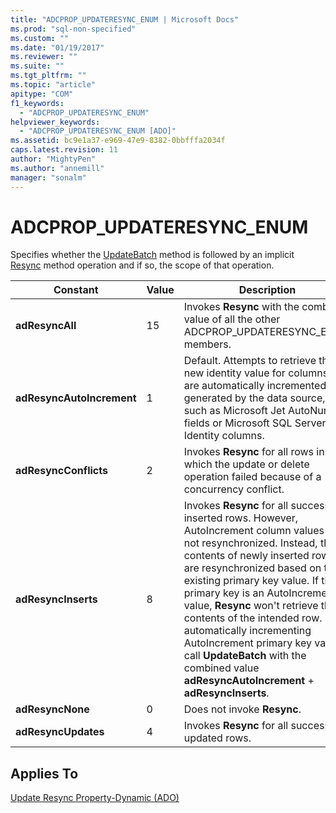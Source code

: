 ```yaml
---
title: "ADCPROP_UPDATERESYNC_ENUM | Microsoft Docs"
ms.prod: "sql-non-specified"
ms.custom: ""
ms.date: "01/19/2017"
ms.reviewer: ""
ms.suite: ""
ms.tgt_pltfrm: ""
ms.topic: "article"
apitype: "COM"
f1_keywords: 
  - "ADCPROP_UPDATERESYNC_ENUM"
helpviewer_keywords: 
  - "ADCPROP_UPDATERESYNC_ENUM [ADO]"
ms.assetid: bc9e1a37-e969-47e9-8382-0bbfffa2034f
caps.latest.revision: 11
author: "MightyPen"
ms.author: "annemill"
manager: "sonalm"
---
```

# ADCPROP_UPDATERESYNC_ENUM
Specifies whether the [UpdateBatch](../../../ado/reference/ado-api/updatebatch-method.md) method is followed by an implicit [Resync](../../../ado/reference/ado-api/resync-method.md) method operation and if so, the scope of that operation.  
  
|Constant|Value|Description|  
|--------------|-----------|-----------------|  
|**adResyncAll**|15|Invokes **Resync** with the combined value of all the other ADCPROP_UPDATERESYNC_ENUM members.|  
|**adResyncAutoIncrement**|1|Default. Attempts to retrieve the new identity value for columns that are automatically incremented or generated by the data source, such as Microsoft Jet AutoNumber fields or Microsoft SQL Server Identity columns.|  
|**adResyncConflicts**|2|Invokes **Resync** for all rows in which the update or delete operation failed because of a concurrency conflict.|  
|**adResyncInserts**|8|Invokes **Resync** for all successfully inserted rows. However, AutoIncrement column values are not resynchronized. Instead, the contents of newly inserted rows are resynchronized based on the existing primary key value. If the primary key is an AutoIncrement value, **Resync** won't retrieve the contents of the intended row. For automatically incrementing AutoIncrement primary key values, call **UpdateBatch** with the combined value **adResyncAutoIncrement** + **adResyncInserts**.|  
|**adResyncNone**|0|Does not invoke **Resync**.|  
|**adResyncUpdates**|4|Invokes **Resync** for all successfully updated rows.|  
  
## Applies To  
 [Update Resync Property-Dynamic (ADO)](../../../ado/reference/ado-api/update-resync-property-dynamic-ado.md)